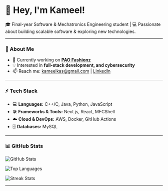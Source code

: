 # 👋 Hey, I'm Kameel!

🎓 Final-year Software & Mechatronics Engineering student | 💻 Passionate about building scalable software & exploring new technologies.  

---

### 🚀 About Me
- 🔭 Currently working on **[PAO Fashionz](https://www.paofashionz.ca/)**
- 💡 Interested in **full-stack development, and cybersecurity**
- 📫 Reach me: kameelkas@gmail.com | [LinkedIn](https://www.linkedin.com/in/ka-kasumu)

---

### ⚡ Tech Stack
- 💻 **Languages:** C++/C, Java, Python, JavaScript
- 🛠️ **Frameworks & Tools:** Next.js, React, MFCShell
- ☁️ **Cloud & DevOps:** AWS, Docker, GitHub Actions  
- 🗄️ **Databases:** MySQL 

---

### 📊 GitHub Stats
![GitHub Stats](https://github-readme-stats.vercel.app/api?username=kameelkas&show_icons=true&theme=radical)  

![Top Languages](https://github-readme-stats.vercel.app/api/top-langs/?username=kameelkas&layout=compact&theme=radical)

![Streak Stats](https://github-readme-streak-stats.herokuapp.com/?user=kameelkas&theme=radical)

---

